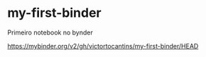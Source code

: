 # my-first-binder
Primeiro notebook no bynder

https://mybinder.org/v2/gh/victortocantins/my-first-binder/HEAD
